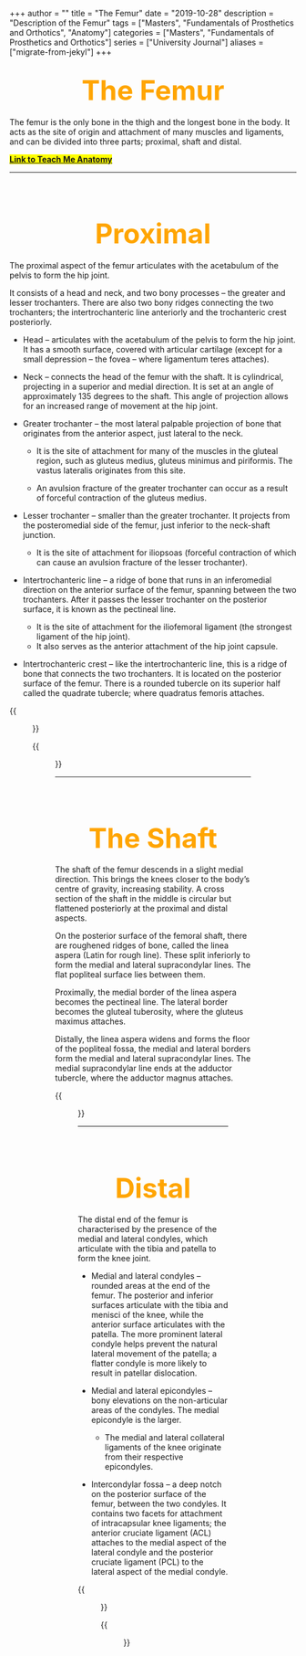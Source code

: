 +++
author = ""
title = "The Femur"
date = "2019-10-28"
description = "Description of the Femur"
tags = ["Masters", "Fundamentals of Prosthetics and Orthotics", "Anatomy"]
categories = ["Masters", "Fundamentals of Prosthetics and Orthotics"]
series = ["University Journal"]
aliases = ["migrate-from-jekyl"]
+++

<font size="+7" color="orange"><center> The Femur </center></font>  
---

The femur is the only bone in the thigh and the longest bone in the body. It acts as the site of origin and attachment of many muscles and ligaments, and can be divided into three parts; proximal, shaft and distal.

**<mark>[Link to Teach Me Anatomy](https://teachmeanatomy.info/lower-limb/bones/femur/)<mark>**

---

<br><br>

<font size="+7" color="orange"><center> Proximal </center></font>  
---

The proximal aspect of the femur articulates with the acetabulum of the pelvis to form the hip joint.

It consists of a head and neck, and two bony processes – the greater and lesser trochanters. There are also two bony ridges connecting the two trochanters; the intertrochanteric line anteriorly and the trochanteric crest posteriorly.

- Head – articulates with the acetabulum of the pelvis to form the hip joint. It has a smooth surface, covered with articular cartilage (except for a small depression – the fovea – where ligamentum teres attaches).

- Neck – connects the head of the femur with the shaft. It is cylindrical, projecting in a superior and medial direction. It is set at an angle of approximately 135 degrees to the shaft. This angle of projection allows for an increased range of movement at the hip joint.

- Greater trochanter – the most lateral palpable projection of bone that originates from the anterior aspect, just lateral to the neck.
    - It is the site of attachment for many of the muscles in the gluteal region, such as gluteus medius, gluteus minimus and piriformis. The vastus lateralis originates from this site.

    - An avulsion fracture of the greater trochanter can occur as a result of forceful contraction of the gluteus medius.

- Lesser trochanter – smaller than the greater trochanter. It projects from the posteromedial side of the femur, just inferior to the neck-shaft junction.
    - It is the site of attachment for iliopsoas (forceful contraction of which can cause an avulsion fracture of the lesser trochanter).

- Intertrochanteric line – a ridge of bone that runs in an inferomedial direction on the anterior surface of the femur, spanning between the two trochanters. After it passes the lesser trochanter on the posterior surface, it is known as the pectineal line.
    - It is the site of attachment for the iliofemoral ligament (the strongest ligament of the hip joint).
    - It also serves as the anterior attachment of the hip joint capsule.

- Intertrochanteric crest – like the intertrochanteric line, this is a ridge of bone that connects the two trochanters. It is located on the posterior surface of the femur. There is a rounded tubercle on its superior half called the quadrate tubercle; where quadratus femoris attaches.

{{<figure src="/2019-10-14/Anterior-Surface-of-the-Proximal-Portion-of-the-Femur-Bony-Landmarks.jpg" position="center" style="border-radius: 8px;" caption="Anterior Surface of the Proximal Portion of the Femur" captionPosition="center" captionStyle="color: white;" >}}

{{<figure src="/2019-10-14/Posterior-Surface-of-the-Proximal-Portion-of-the-Femur-Bony-Landmarks-624x533.jpg" position="center" style="border-radius: 8px;" caption="Posterior Surface of the Proximal Portion of the Femur" captionPosition="center" captionStyle="color: white;" >}}

---

<br><br>

<font size="+7" color="orange"><center> The Shaft </center></font>  
---

The shaft of the femur descends in a slight medial direction. This brings the knees closer to the body’s centre of gravity, increasing stability. A cross section of the shaft in the middle is circular but flattened posteriorly at the proximal and distal aspects.

On the posterior surface of the femoral shaft, there are roughened ridges of bone, called the linea aspera (Latin for rough line). These split inferiorly to form the medial and lateral supracondylar lines. The flat popliteal surface lies between them.

Proximally, the medial border of the linea aspera becomes the pectineal line. The lateral border becomes the gluteal tuberosity, where the gluteus maximus attaches.

Distally, the linea aspera widens and forms the floor of the popliteal fossa, the medial and lateral borders form the medial and lateral supracondylar lines. The medial supracondylar line ends at the adductor tubercle, where the adductor magnus attaches.

{{<figure src="/2019-10-14/Posterior-Surface-of-the-Shaft-of-the-Femur-431x1024.jpg" position="center" style="border-radius: 8px;" caption="Posterior Surface of the Shaft of the Femur" captionPosition="center" captionStyle="color: white;" >}}

---

<br><br>

<font size="+7" color="orange"><center> Distal </center></font>  
---

The distal end of the femur is characterised by the presence of the medial and lateral condyles, which articulate with the tibia and patella to form the knee joint.

- Medial and lateral condyles – rounded areas at the end of the femur. The posterior and inferior surfaces articulate with the tibia and menisci of the knee, while the anterior surface articulates with the patella. The more prominent lateral condyle helps prevent the natural lateral movement of the patella; a flatter condyle is more likely to result in patellar dislocation.

- Medial and lateral epicondyles – bony elevations on the non-articular areas of the condyles. The medial epicondyle is the larger.
    - The medial and lateral collateral ligaments of the knee originate from their respective epicondyles.

- Intercondylar fossa – a deep notch on the posterior surface of the femur, between the two condyles. It contains two facets for attachment of intracapsular knee ligaments; the anterior cruciate ligament (ACL) attaches to the medial aspect of the lateral condyle and the posterior cruciate ligament (PCL) to the lateral aspect of the medial condyle.

{{<figure src="/2019-10-14/Anterior-Surface-of-the-Distal-Portion-of-the-Femur-600x461.jpg" position="center" style="border-radius: 8px;" caption="Anterior Surface of the Distal Portion of the Femur" captionPosition="center" captionStyle="color: white;" >}}

{{<figure src="/2019-10-14/Posterior-Surface-of-the-Distal-Portion-of-the-Femur.jpg" position="center" style="border-radius: 8px;" caption="Posterior Surface of the Distal Portion of the Femur" captionPosition="center" captionStyle="color: white;" >}}